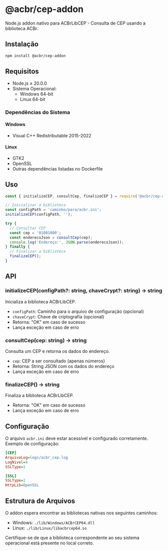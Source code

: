 # @acbr/cep-addon

Node.js addon nativo para ACBrLibCEP - Consulta de CEP usando a biblioteca ACBr.

## Instalação

```bash
npm install @acbr/cep-addon
```

## Requisitos

- Node.js ≥ 20.0.0
- Sistema Operacional:
  - Windows 64-bit
  - Linux 64-bit

### Dependências do Sistema

#### Windows
- Visual C++ Redistributable 2015-2022

#### Linux
- GTK2
- OpenSSL
- Outras dependências listadas no Dockerfile

## Uso

```javascript
const { initializeCEP, consultCep, finalizeCEP } = require('@acbr/cep-addon');

// Inicializar a biblioteca
const configPath = 'caminho/para/acbr.ini';
initializeCEP(configPath, '');

try {
  // Consultar CEP
  const cep = '01001000';
  const enderecoJson = consultCep(cep);
  console.log('Endereço:', JSON.parse(enderecoJson));
} finally {
  // Finalizar a biblioteca
  finalizeCEP();
}
```

## API

### initializeCEP(configPath?: string, chaveCrypt?: string) → string

Inicializa a biblioteca ACBrLibCEP.

- `configPath`: Caminho para o arquivo de configuração (opcional)
- `chaveCrypt`: Chave de criptografia (opcional)
- Retorna: "OK" em caso de sucesso
- Lança exceção em caso de erro

### consultCep(cep: string) → string

Consulta um CEP e retorna os dados do endereço.

- `cep`: CEP a ser consultado (apenas números)
- Retorna: String JSON com os dados do endereço
- Lança exceção em caso de erro

### finalizeCEP() → string

Finaliza a biblioteca ACBrLibCEP.

- Retorna: "OK" em caso de sucesso
- Lança exceção em caso de erro

## Configuração

O arquivo `acbr.ini` deve estar acessível e configurado corretamente. Exemplo de configuração:

```ini
[CEP]
ArquivoLog=logs/acbr_cep.log
LogNivel=4
SSLType=1

[SSL]
SSLType=1
HttpLib=OpenSSL
```

## Estrutura de Arquivos

O addon espera encontrar as bibliotecas nativas nos seguintes caminhos:

- Windows: `./lib/Windows/ACBrCEP64.dll`
- Linux: `./lib/Linux/libacbrcep64.so`

Certifique-se de que a biblioteca correspondente ao seu sistema operacional está presente no local correto. 